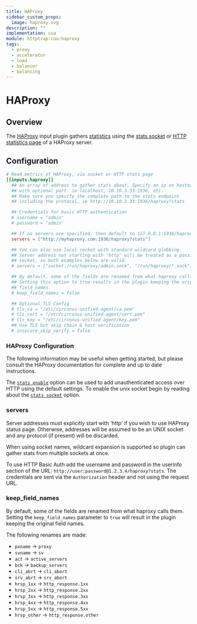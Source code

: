 ```yaml
---
title: HAProxy
sidebar_custom_props:
  image: haproxy.svg
description: ""
implementation: cua
module: httptrap:cua:haproxy
tags:
  - proxy
  - accelerator
  - load
  - balancer
  - balancing
---
```


# HAProxy

## Overview

The [HAProxy](http://www.haproxy.org/) input plugin gathers
[statistics](https://cbonte.github.io/haproxy-dconv/1.9/intro.html#3.3.16)
using the [stats socket](https://cbonte.github.io/haproxy-dconv/1.9/management.html#9.3)
or [HTTP statistics page](https://cbonte.github.io/haproxy-dconv/1.9/management.html#9) of a HAProxy server.

## Configuration

```toml
# Read metrics of HAProxy, via socket or HTTP stats page
[[inputs.haproxy]]
  ## An array of address to gather stats about. Specify an ip on hostname
  ## with optional port. ie localhost, 10.10.3.33:1936, etc.
  ## Make sure you specify the complete path to the stats endpoint
  ## including the protocol, ie http://10.10.3.33:1936/haproxy?stats

  ## Credentials for basic HTTP authentication
  # username = "admin"
  # password = "admin"

  ## If no servers are specified, then default to 127.0.0.1:1936/haproxy?stats
  servers = ["http://myhaproxy.com:1936/haproxy?stats"]

  ## You can also use local socket with standard wildcard globbing.
  ## Server address not starting with 'http' will be treated as a possible
  ## socket, so both examples below are valid.
  # servers = ["socket:/run/haproxy/admin.sock", "/run/haproxy/*.sock"]

  ## By default, some of the fields are renamed from what haproxy calls them.
  ## Setting this option to true results in the plugin keeping the original
  ## field names.
  # keep_field_names = false

  ## Optional TLS Config
  # tls_ca = "/etc/circonus-unified-agent/ca.pem"
  # tls_cert = "/etc/circonus-unified-agent/cert.pem"
  # tls_key = "/etc/circonus-unified-agent/key.pem"
  ## Use TLS but skip chain & host verification
  # insecure_skip_verify = false
```

### HAProxy Configuration

The following information may be useful when getting started, but please
consult the HAProxy documentation for complete and up to date instructions.

The [`stats enable`](https://cbonte.github.io/haproxy-dconv/1.8/configuration.html#4-stats%20enable)
option can be used to add unauthenticated access over HTTP using the default
settings. To enable the unix socket begin by reading about the
[`stats socket`](https://cbonte.github.io/haproxy-dconv/1.8/configuration.html#3.1-stats%20socket)
option.

### servers

Server addresses must explicitly start with 'http' if you wish to use HAProxy
status page. Otherwise, addresses will be assumed to be an UNIX socket and
any protocol (if present) will be discarded.

When using socket names, wildcard expansion is supported so plugin can gather
stats from multiple sockets at once.

To use HTTP Basic Auth add the username and password in the userinfo section
of the URL: `http://user:password@1.2.3.4/haproxy?stats`. The credentials are
sent via the `Authorization` header and not using the request URL.

### keep_field_names

By default, some of the fields are renamed from what haproxy calls them.
Setting the `keep_field_names` parameter to `true` will result in the plugin
keeping the original field names.

The following renames are made:

- `pxname` -> `proxy`
- `svname` -> `sv`
- `act` -> `active_servers`
- `bck` -> `backup_servers`
- `cli_abrt` -> `cli_abort`
- `srv_abrt` -> `srv_abort`
- `hrsp_1xx` -> `http_response.1xx`
- `hrsp_2xx` -> `http_response.2xx`
- `hrsp_3xx` -> `http_response.3xx`
- `hrsp_4xx` -> `http_response.4xx`
- `hrsp_5xx` -> `http_response.5xx`
- `hrsp_other` -> `http_response.other`
